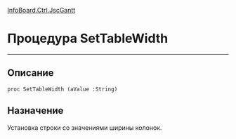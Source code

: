 ﻿---
Link: InfoBoard.Ctrl.JscGantt.@SetTableWidth
---

<!---  Навигация
[Имя проекта](#) :
-->
[InfoBoard.Ctrl.JscGantt](Default)

# Процедура SetTableWidth
---

## Описание

    proc SetTableWidth (aValue :String)

<!--
## Аргументы{#Args}

### Аргумент1

Описание аргумента 1
-->

## Назначение

Установка строки со значениями ширины колонок.

<!--
## Пример

    SetTableWidth...
-->

